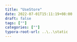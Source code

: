 ```yaml
---
title: "UseStore"
date: 2022-07-01T15:11:19+08:00
draft: false
tags: [""]
categories: [""]
typora-root-url: ..\..\static
---
```


